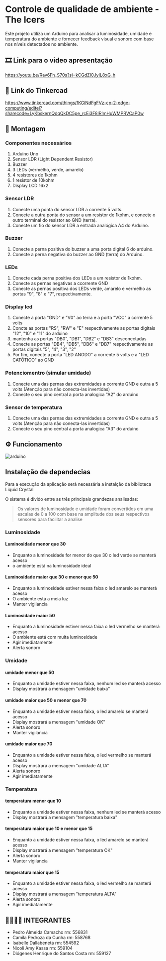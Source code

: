 # Controle de qualidade de ambiente - The Icers
Este projeto utiliza um Arduino para analisar a luminosidade, umidade e temperatura do ambiente e fornecer feedback visual e sonoro com base nos níveis detectados no ambiente.


## 🎞 Link para o video apresentação
https://youtu.be/Rav6Fh_S70s?si=kCGdZI0JyIL8xG_h

## 💎 Link do Tinkercad
https://www.tinkercad.com/things/fKGiNdFgFVz-cp-2-edge-computing/editel?sharecode=LyKbskernQdqQkDC5pe_rcEi3F8IRImHuWMPRVCaP0w

## 🔨 Montagem
### Componentes necessários
1. Arduino Uno
2. Sensor LDR (Light Dependent Resistor)
3. Buzzer
4. 3 LEDs (vermelho, verde, amarelo)
5. 4 resistores de 1kohm
6. 1 resistor de 10kohm
7. Display LCD 16x2


### Sensor LDR
1. Conecte uma ponta do sensor LDR a corrente 5 volts.
2. Conecte a outra ponta do sensor a um resistor de 1kohm, e conecte o outro terminal do resistor ao GND (terra).
3. Conecte um fio do sensor LDR a entrada analógica A4 do Arduino.
   
### Buzzer
1. Conecte a perna positiva do buzzer a uma porta digital 6 do arduino.
2. Conecte a perna negativa do buzzer ao GND (terra) do Arduino.
   
### LEDs
1. Conecte cada perna positiva dos LEDs a um resistor de 1kohm.
2. Conecte as pernas negativas a ccorrente GND
3. Conecte as pernas positiva dos LEDs verde, amarelo e vermelho as portas "9", "8" e "7", respectivamente.

### Display lcd
1. Conecte a porta "GND" e "V0" ao terra e a porta "VCC" a corrente 5 volts
2. Concte as portas "RS", "RW" e "E" respectivamente as portas digitais "12", "10" e "11" do arduino
3. mantenha as portas "DB0", "DB1", "DB2" e "DB3" desconectadas
4. Conecte as portas "DB4", "DB5", "DB6" e "DB7" respectivamente as portas digitais "5", "4", "3", "2"
5. Por fim, conecte a porta "LED ANODO" a corrente 5 volts e a "LED CATÓTICO" ao GND

### Potenciomentro (simular umidade)
1. Conecte uma das pernas das extremidades a corrente GND e outra a 5 volts (Atenção para não conecta-las invertidas)
2. Conecte o seu pino central a porta analogica "A2" do arduino

### Sensor de temperatura
1. Conecte uma das pernas das extremidades a corrente GND e outra a 5 volts (Atenção para não conecta-las invertidas)
2. Conecte o seu pino central a porta analogica "A3" do arduino



## ⚙ Funcionamento

![arduino](https://github.com/Pedro-Camacho/cp-edge-computing/assets/112903512/ec617ea0-9721-43fe-a7f4-c6d29c7d125c)

## Instalação de dependecias
Para a execução da aplicação será necessária a instalção da biblioteca Liquid Crystal

O sistema é divido entre as três principais grandezas analisadas:

> Os valores de luminosidade e umidade foram convertidos em uma escalas de 0 a 100 com base na amplitude dos seus respectivos sensores para facilitar a analise

### Luminosidade

#### Luminosidade menor que 30
- Enquanto a luminosidade for menor do que 30 o led verde se manterá acesso
- o ambiente está na luminosidade ideal
  
#### Luminosidade maior que 30 e menor que 50
- Enquanto a luminosidade estiver nessa faixa o led amarelo se manterá acesso
- O ambiente está a meia luz
- Manter vigilancia

#### Luminosidade maior 50
- Enquanto a luminosidade estiver nessa faixa o led vermelho se manterá acesso
- O ambiente está com muita luminosidade
- Agir imediatamente
- Alerta sonoro
  

  
### Umidade
#### umidade menor que 50
- Enquanto a umidade estiver nessa faixa, nenhum led se manterá acesso
- Display mostrará a mensagem "umidade baixa"
  
#### umidade maior que 50 e menor que 70
- Enquanto a umidade estiver nessa faixa, o led amarelo se manterá acesso
- Display mostrará a mensagem "umidade OK"
- Alerta sonoro
- Manter vigilancia

#### umidade maior que 70
- Enquanto a umidade estiver nessa faixa, o led vermelho se manterá acesso
- Display mostrará a mensagem "umidade ALTA"
- Alerta sonoro
- Agir imediatamente


  
### Temperatura 
#### temperatura menor que 10
- Enquanto a umidade estiver nessa faixa, nenhum led se manterá acesso
- Display mostrará a mensagem "temperatura baixa"
  
#### temperatura maior que 10 e menor que 15
- Enquanto a umidade estiver nessa faixa, o led amarelo se manterá acesso
- Display mostrará a mensagem "temperatura OK"
- Alerta sonoro
- Manter vigilancia

#### temperatura maior que 15
- Enquanto a umidade estiver nessa faixa, o led vermelho se manterá acesso
- Display mostrará a mensagem "temperatura ALTA"
- Alerta sonoro
- Agir imediatamente


## 🙎‍♂️🙎‍♀️ INTEGRANTES

- Pedro Almeida Camacho rm: 556831
- Camila Pedroza da Cunha rm: 558768
- Isabelle Dallabeneta rm: 554592
- Nicoli Amy Kassa rm: 559104
- Diógenes Henrique do Santos Costa rm: 559127
